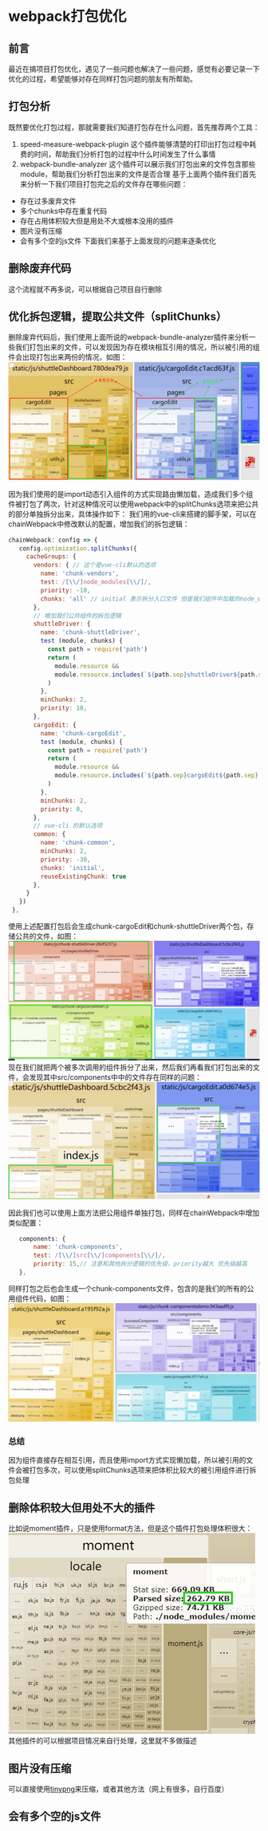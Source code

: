 # webpack打包优化

## 前言
 最近在搞项目打包优化，遇见了一些问题也解决了一些问题，感觉有必要记录一下优化的过程，希望能够对存在同样打包问题的朋友有所帮助。
## 打包分析
  既然要优化打包过程，那就需要我们知道打包存在什么问题，首先推荐两个工具：  
  1. speed-measure-webpack-plugin 
    这个插件能够清楚的打印出打包过程中耗费的时间，帮助我们分析打包的过程中什么时间发生了什么事情
  2. webpack-bundle-analyzer 
    这个插件可以展示我们打包出来的文件包含那些module，帮助我们分析打包出来的文件是否合理
  基于上面两个插件我们首先来分析一下我们项目打包完之后的文件存在哪些问题：
  + 存在过多废弃文件
  + 多个chunks中存在重复代码
  + 存在占用体积较大但是用处不大或根本没用的插件
  + 图片没有压缩
  + 会有多个空的js文件
  下面我们来基于上面发现的问题来逐条优化
## 删除废弃代码
  这个流程就不再多说，可以根据自己项目自行删除  
## 优化拆包逻辑，提取公共文件（splitChunks）
 删除废弃代码后，我们使用上面所说的webpack-bundle-analyzer插件来分析一些我们打包出来的文件，可以发现因为存在模块相互引用的情况，所以被引用的组件会出现打包出来两份的情况，如图：  
 ![打包文件分析1](../assets/webpack_build_1.png)   

 因为我们使用的是import动态引入组件的方式实现路由懒加载，造成我们多个组件被打包了两次，针对这种情况可以使用webpack中的splitChunks选项来把公共的部分单独拆分出来，具体操作如下：
 我们用的vue-cli来搭建的脚手架，可以在chainWebpack中修改默认的配置，增加我们的拆包逻辑：
 ```javascript
 chainWebpack: config => {
    config.optimization.splitChunks({
      cacheGroups: {
        vendors: { // 这个是vue-cli默认的选项
          name: 'chunk-vendors',
          test: /[\\/]node_modules[\\/]/,
          priority: -10,
          chunks: 'all' // initial 表示拆分入口文件 但是我们组件中加载的node_module中的包不会单独拆分出来。使用all是两者都拆分出来
        },
        // 增加我们公共组件的拆包逻辑
        shuttleDriver: { 
          name: 'chunk-shuttleDriver',
          test (module, chunks) {
            const path = require('path')
            return (
              module.resource &&
              module.resource.includes(`${path.sep}shuttleDriver${path.sep}`)
            )
          },
          minChunks: 2,
          priority: 10,
        },
        cargoEdit: {
          name: 'chunk-cargoEdit',
          test (module, chunks) {
            const path = require('path')
            return (
              module.resource &&
              module.resource.includes(`${path.sep}cargoEdit${path.sep}`)
            )
          },
          minChunks: 2,
          priority: 0,
        },
        // vue-cli 的默认选项
        common: {
          name: 'chunk-common',
          minChunks: 2,
          priority: -30,
          chunks: 'initial',
          reuseExistingChunk: true
        },
      }
    })
  },
 ```
 使用上述配置打包后会生成chunk-cargoEdit和chunk-shuttleDriver两个包，存储公共的文件，如图：
 ![打包文件分析2](../assets/webpack_build_2.png)  
 现在我们就把两个被多次调用的组件拆分了出来，然后我们再看我们打包出来的文件，会发现其中src/components中中的文件存在同样的问题：  
 ![打包文件分析3](../assets/webpack_build_3.png)  
 
 因此我们也可以使用上面方法把公用组件单独打包，同样在chainWebpack中增加类似配置：
 ```javascript
    components: {
        name: 'chunk-components',
        test: /[\\/]src[\\/]components[\\/]/,
        priority: 15,// 注意和其他拆分逻辑的优先级，priority越大 优先级越高
    },
 ```
同样打包之后也会生成一个chunk-components文件，包含的是我们的所有的公用组件代码，如图：
![打包文件分析4](../assets/webpack_build_4.png)  

 ### 总结
  因为组件直接存在相互引用，而且使用import方式实现懒加载，所以被引用的文件会被打包多次，可以使用splitChunks选项来把体积比较大的被引用组件进行拆包处理

## 删除体积较大但用处不大的插件
  比如说moment插件，只是使用format方法，但是这个插件打包处理体积很大：
  ![打包文件分析5](../assets/webpack_build_5.png)  
  其他插件的可以根据项目情况来自行处理，这里就不多做描述

## 图片没有压缩
  可以直接使用[tinypng](https://tinypng.com/)来压缩，或者其他方法（网上有很多，自行百度）

## 会有多个空的js文件
